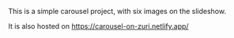 This is a simple carousel project, with six images on the slideshow.

It is also hosted on https://carousel-on-zuri.netlify.app/
